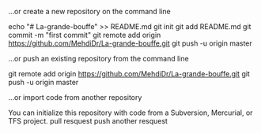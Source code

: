 …or create a new repository on the command line

echo "# La-grande-bouffe" >> README.md
git init
git add README.md
git commit -m "first commit"
git remote add origin https://github.com/MehdiDr/La-grande-bouffe.git
git push -u origin master

…or push an existing repository from the command line

git remote add origin https://github.com/MehdiDr/La-grande-bouffe.git
git push -u origin master

…or import code from another repository

You can initialize this repository with code from a Subversion, Mercurial, or TFS project.
pull resquest
push another resquest
